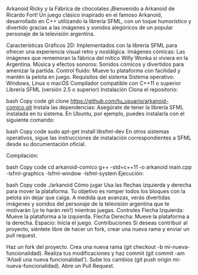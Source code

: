 Arkanoid Ricky y la Fábrica de chocolates
¡Bienvenido a Arkanoid de Ricardo Fort! Un juego clásico inspirado en el famoso Arkanoid, desarrollado en C++ utilizando la librería SFML, con un toque humorístico y divertido gracias a las imágenes y sonidos alegóricos de un popular personaje de la televisión argentina.

Características
Gráficos 2D: Implementados con la librería SFML para ofrecer una experiencia visual retro y nostálgica.
Imágenes cómicas: Las imágenes que rememoran la fábrica del mítico Willy Wonka si viviera en la Argentina.
Música y efectos sonoros: Sonidos cómicos y divertidos para amenizar la partida.
Control fluido: Mueve tu plataforma con facilidad y mantén la pelota en juego.
Requisitos del sistema
Sistema operativo: Windows, Linux o macOS
Compilador compatible con C++11 o superior
Librería SFML (versión 2.5 o superior)
Instalación
Clona el repositorio:

bash
Copy code
git clone https://github.com/tu_usuario/arkanoid-comico.git
Instala las dependencias: Asegúrate de tener la librería SFML instalada en tu sistema. En Ubuntu, por ejemplo, puedes instalarla con el siguiente comando:

bash
Copy code
sudo apt-get install libsfml-dev
En otros sistemas operativos, sigue las instrucciones de instalación correspondientes a SFML desde su documentación oficial.

Compilación:

bash
Copy code
cd arkanoid-comico
g++ -std=c++11 -o arkanoid main.cpp -lsfml-graphics -lsfml-window -lsfml-system
Ejecución:

bash
Copy code
./arkanoid
Cómo jugar
Usa las flechas izquierda y derecha para mover la plataforma.
Tu objetivo es romper todos los bloques con la pelota sin dejar que caiga.
A medida que avanzas, verás divertidas imágenes y sonidos del personaje de la televisión argentina que te motivarán (¡o te harán reír!) mientras juegas.
Controles
Flecha Izquierda: Mueve la plataforma a la izquierda.
Flecha Derecha: Mueve la plataforma a la derecha.
Espacio: Inicia el juego.
Contribuciones
Si deseas contribuir al proyecto, siéntete libre de hacer un fork, crear una nueva rama y enviar un pull request.

Haz un fork del proyecto.
Crea una nueva rama (git checkout -b mi-nueva-funcionalidad).
Realiza tus modificaciones y haz commit (git commit -am 'Añadí una nueva funcionalidad').
Sube los cambios (git push origin mi-nueva-funcionalidad).
Abre un Pull Request.

